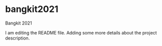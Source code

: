 # bangkit2021
Bangkit 2021

I am editing the README file. Adding some more details about the project description.
